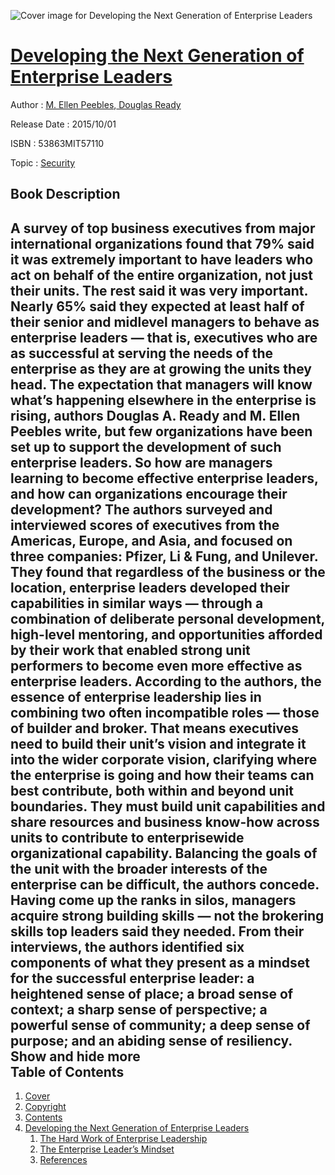 ![Cover image for Developing the Next Generation of Enterprise Leaders](https://imgdetail.ebookreading.net/cover/cover/security/EB53863MIT57110.jpg)

[Developing the Next Generation of Enterprise Leaders](https://ebookreading.net/view/book/Developing+the+Next+Generation+of+Enterprise+Leaders-EB53863MIT57110_1.html "Developing the Next Generation of Enterprise Leaders")
====================================================================================================================

Author : [M. Ellen Peebles](https://ebookreading.net/search/author/M.+Ellen+Peebles),[ Douglas Ready](https://ebookreading.net/search/author/+Douglas+Ready)

Release Date : 2015/10/01

ISBN : 53863MIT57110

Topic : [Security](https://ebookreading.net/search/category/security)

Book Description
-----------------

 A survey of top business executives from major international organizations found that 79% said it was extremely important to have leaders who act on behalf of the entire organization, not just their units. The rest said it was very important. Nearly 65% said they expected at least half of their senior and midlevel managers to behave as enterprise leaders &#8212; that is, executives who are as successful at serving the needs of the enterprise as they are at growing the units they head. The expectation that managers will know what&#8217;s happening elsewhere in the enterprise is rising, authors Douglas A. Ready and M. Ellen Peebles write, but few organizations have been set up to support the development of such enterprise leaders.  So how are managers learning to become effective enterprise leaders, and how can organizations encourage their development? The authors surveyed and interviewed scores of executives from the Americas, Europe, and Asia, and focused on three companies: Pfizer, Li & Fung, and Unilever. They found that regardless of the business or the location, enterprise leaders developed their capabilities in similar ways &#8212; through a combination of deliberate personal development, high-level mentoring, and opportunities afforded by their work that enabled strong unit performers to become even more effective as enterprise leaders.  According to the authors, the essence of enterprise leadership lies in combining two often incompatible roles &#8212; those of builder and broker. That means executives need to build their unit&#8217;s vision and integrate it into the wider corporate vision, clarifying where the enterprise is going and how their teams can best contribute, both within and beyond unit boundaries. They must build unit capabilities and share resources and business know-how across units to contribute to enterprisewide organizational capability.  Balancing the goals of the unit with the broader interests of the enterprise can be difficult, the authors concede. Having come up the ranks in silos, managers acquire strong building skills &#8212; not the brokering skills top leaders said they needed. From their interviews, the authors identified six components of what they present as a mindset for the successful enterprise leader: a heightened sense of place; a broad sense of context; a sharp sense of perspective; a powerful sense of community; a deep sense of purpose; and an abiding sense of resiliency.        Show and hide more                
Table of Contents
-----------------

1. [Cover](https://ebookreading.net/view/book/Developing+the+Next+Generation+of+Enterprise+Leaders-EB53863MIT57110_1.html)
1. [Copyright](https://ebookreading.net/view/book/Developing+the+Next+Generation+of+Enterprise+Leaders-EB53863MIT57110_4.html)
1. [Contents](https://ebookreading.net/view/book/Developing+the+Next+Generation+of+Enterprise+Leaders-EB53863MIT57110_2.html)
1. [Developing the Next Generation of Enterprise Leaders](https://ebookreading.net/view/book/Developing+the+Next+Generation+of+Enterprise+Leaders-EB53863MIT57110_3.html#h1-1)
    1. [The Hard Work of Enterprise Leadership](https://ebookreading.net/view/book/Developing+the+Next+Generation+of+Enterprise+Leaders-EB53863MIT57110_3.html#h1-2)
    1. [The Enterprise Leader’s Mindset](https://ebookreading.net/view/book/Developing+the+Next+Generation+of+Enterprise+Leaders-EB53863MIT57110_3.html#h1-3)
    1. [References](https://ebookreading.net/view/book/Developing+the+Next+Generation+of+Enterprise+Leaders-EB53863MIT57110_3.html#Ref-1)
